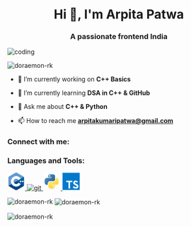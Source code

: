 <h1 align="center">Hi 👋, I'm Arpita Patwa</h1>
<h3 align="center">A passionate frontend India</h3>
<img align+"right" alt="coding" width="400" src="https://user-images.githubusercontent.com/113302094/211284885-f4291eef-88a6-48cb-a06e-28c3481a75b0.gif">

<p align="left"> <img src="https://komarev.com/ghpvc/?username=doraemon-rk&label=Profile%20views&color=0e75b6&style=flat" alt="doraemon-rk" /> </p>

- 🔭 I’m currently working on **C++ Basics**

- 🌱 I’m currently learning **DSA in C++ & GitHub**

- 💬 Ask me about **C++ & Python**

- 📫 How to reach me **arpitakumaripatwa@gmail.com**

<h3 align="left">Connect with me:</h3>
<p align="left">
</p>

<h3 align="left">Languages and Tools:</h3>
<p align="left"> <a href="https://www.w3schools.com/cpp/" target="_blank" rel="noreferrer"> <img src="https://raw.githubusercontent.com/devicons/devicon/master/icons/cplusplus/cplusplus-original.svg" alt="cplusplus" width="40" height="40"/> </a> <a href="https://git-scm.com/" target="_blank" rel="noreferrer"> <img src="https://www.vectorlogo.zone/logos/git-scm/git-scm-icon.svg" alt="git" width="40" height="40"/> </a> <a href="https://www.python.org" target="_blank" rel="noreferrer"> <img src="https://raw.githubusercontent.com/devicons/devicon/master/icons/python/python-original.svg" alt="python" width="40" height="40"/> </a> <a href="https://www.typescriptlang.org/" target="_blank" rel="noreferrer"> <img src="https://raw.githubusercontent.com/devicons/devicon/master/icons/typescript/typescript-original.svg" alt="typescript" width="40" height="40"/> </a> </p>

<p><img align="left" src="https://github-readme-stats.vercel.app/api/top-langs?username=doraemon-rk&show_icons=true&locale=en&layout=compact" alt="doraemon-rk" /></p>

<p>&nbsp;<img align="center" src="https://github-readme-stats.vercel.app/api?username=doraemon-rk&show_icons=true&locale=en" alt="doraemon-rk" /></p>

<p><img align="center" src="https://github-readme-streak-stats.herokuapp.com/?user=doraemon-rk&" alt="doraemon-rk" /></p>
